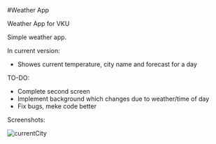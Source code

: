 #Weather App

Weather App for VKU

Simple weather app.

In current version:
 * Showes current temperature, city name and forecast for a day
 
TO-DO:
  * Complete second screen
  * Implement background which changes due to weather/time of day
  * Fix bugs, meke code better
  
  
Screenshots:

![currentCity](/../master/screenshot1.png?raw=true "Optional Title")
